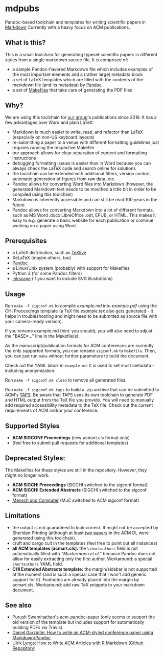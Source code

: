 # mdpubs
Pandoc-based toolchain and templates for writing scientific papers in [Markdown](https://daringfireball.net/projects/markdown/)
Currently with a heavy focus on ACM publications.


## What is this?

This is a small toolchain for generating typeset scientific papers in different styles from a single markdown source file.
It is comprised of:
- a sample Pandoc-flavored Markdown file which includes examples of the most important elements and a (rather large) metadata block
- a set of LaTeX templates which are filled with the contents of the markdown file (and its metadata) by [Pandoc](https://pandoc.org/).
- a set of [Makefiles](https://en.wikipedia.org/wiki/Makefile) that take care of generating the PDF files


## Why?

We are using this toolchain for [our group](https://hci.ur.de)'s publications since 2018.
It has a few advantages over Word and plain LaTeX:

- Markdown is much easier to write, read, and refactor than LaTeX (especially on non-US keyboard layouts)
- re-submitting a paper to a venue with different formatting guidelines just requires running the respective Makefile
- our approach allows for clear separation of content and formatting instructions
- debugging formatting issues is easier than in Word because you can always check the LaTeX code and search online for solutions
- the toolchain can be extended with additional filters, version control, automatic generation of figures from raw data, etc.
- Pandoc allows for converting Word files into Markdown (however, the generated Markdown text needs to be modified a little bit in order to be compiled using this toolchain)
- Markdown is inherently accessible and can still be read 100 years in the future.
- Pandoc allows for converting Markdown into a lot of different formats, such as MS Word .docx LibreOffice .odt, EPUB, or HTML. This makes it easy to e.g. generate a basic website for each publication or continue working on a paper using Word.


## Prerequisites

- a LaTeX distribution, such as [TeXlive](https://www.tug.org/texlive/)
- XeLaTeX (maybe others, too)
- [Pandoc](https://pandoc.org/)
- a Linux/Unix system (probably) with support for Makefiles
- Python 3 (for some Pandoc filters)
- [Inkscape](https://inkscape.org/) (if you want to include SVG illustrations)


## Usage

Run ``make -f sigconf.mk`` to compile *example.md* into *example.pdf* using the CHI Proceedings template (a TeX file *example.tex* also gets generated - it helps in troubleshooting and might need to be submitted as source file with your camera-ready version).

If you rename example.md (hint: you should), you will also need to adjust the "BASE=..." line in the Makefile(s).

As the manuscript/publication formats for ACM conferences are currently the only supported formats, you can rename `sigconf.mk` to `Makefile`.
Then, you can just run `make` without further parameters to build the document.

Check out the YAML block in `example.md`. It is used to set most metadata - including anonymization.

Run `make -f sigconf.mk clean` to remove all generated files.

Run `make -f sigconf.mk taps` to build a .zip archive that can be submitted to ACM's [TAPS](https://authors.acm.org/proceedings/production-information/taps-production-workflow). 
Be aware that TAPS uses its own toolchain to generate PDF and HTML output from the TeX file you provide. 
You will need to manually add required accessibility metadata to the TeX file. Check out the current requirements of ACM and/or your conference.


## Supported Styles

- **ACM SIGCONF Proceedings** (new acmart.cls format only)
- (feel free to submit pull requests for additional templates)

## Deprecated Styles:

The Makefiles for these styles are still in the repository. 
However, they might no longer work.

- **ACM SIGCHI Proceedings** (SIGCHI switched to the sigconf format)
- **ACM SIGCHI Extended Abstracts** (SIGCHI switched to the sigconf format)
- [Mensch und Computer](https://ctan.org/pkg/mucproc) (MuC switched to ACM sigconf format)


## Limitations

- the output is not guaranteed to look correct. It might not be accepted by Sheridan Printing (although at least [two](https://dl.acm.org/citation.cfm?id=3214323) [papers](https://dl.acm.org/citation.cfm?doid=3290605.3300650) in the ACM DL were generated using this toolchain).
- cruft and cargo cult in the templates (feel free to point out all instances)
- **all ACM templates (acmart.cls):** the ``\shortauthors`` field is not automatically filled with *"Mustermann et al."* because Pandoc does not allow for easily extracting only the first author. Workaround: a special ``shortauthors`` YAML field.
- **CHI Extended Abstracts template:** the margin/sidebar is not supported at the moment (and is such a special case that I won't add generic support for it). Footnotes are already placed into the margin by acmart.cls. Workaround: add raw TeX snippets to your markdown document.

## See also

- [Purush Swaminathan's acm-pandoc-paper](https://github.com/purukaushik/acm-pandoc-paper) (only seems to support the old version of the template but includes support for automatically building PDFs via Travis)
- [Daniel Garziotin: How to write an ACM-styled conference paper using Markdown/Pandoc](https://ineed.coffee/4008/how-to-write-an-acm-styled-conference-paper-using-markdownpandoc/)
- [Ulrik Lyngs: How to Write ACM Articles with R Markdown](https://ulyngs.github.io/blog/posts/2018-10-28-how-to-write-acm-articles-with-r-markdown/) ([Github Repository](https://github.com/ulyngs/chi-proc-rmd-template))

